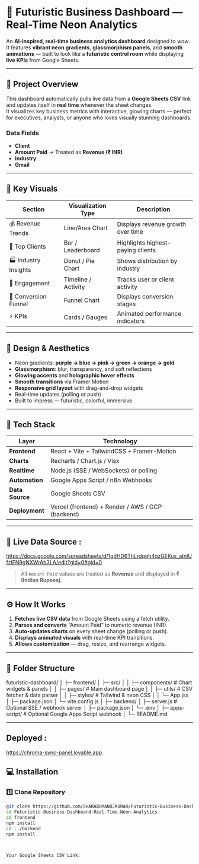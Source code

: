# 🌈 Futuristic Business Dashboard — Real-Time Neon Analytics

An **AI-inspired, real-time business analytics dashboard** designed to *wow*.  
It features **vibrant neon gradients**, **glassmorphism panels**, and **smooth animations** — built to look like a **futuristic control room** while displaying **live KPIs** from Google Sheets.

---

## 🚀 Project Overview

This dashboard automatically pulls live data from a **Google Sheets CSV** link and updates itself in **real time** whenever the sheet changes.  
It visualizes key business metrics with interactive, glowing charts — perfect for executives, analysts, or anyone who loves visually stunning dashboards.

### **Data Fields**
- **Client**
- **Amount Paid** → Treated as **Revenue (₹ INR)**
- **Industry**
- **Gmail**

---

## 🎯 Key Visuals

| Section | Visualization Type | Description |
|----------|-------------------|--------------|
| 💰 Revenue Trends | Line/Area Chart | Displays revenue growth over time |
| 👑 Top Clients | Bar / Leaderboard | Highlights highest-paying clients |
| 🏭 Industry Insights | Donut / Pie Chart | Shows distribution by industry |
| 📧 Engagement | Timeline / Activity | Tracks user or client activity |
| 🔄 Conversion Funnel | Funnel Chart | Displays conversion stages |
| ⚡ KPIs | Cards / Gauges | Animated performance indicators |

---

## 🎨 Design & Aesthetics

- Neon gradients: **purple → blue → pink → green → orange → gold**
- **Glassmorphism**: blur, transparency, and soft reflections  
- **Glowing accents** and **holographic hover effects**  
- **Smooth transitions** via Framer Motion  
- **Responsive grid layout** with drag-and-drop widgets  
- Real-time updates (polling or push)  
- Built to impress — futuristic, colorful, immersive  

---

## 🧠 Tech Stack

| Layer | Technology |
|--------|-------------|
| **Frontend** | React + Vite + TailwindCSS + Framer-Motion |
| **Charts** | Recharts / Chart.js / Visx |
| **Realtime** | Node.js (SSE / WebSockets) or polling |
| **Automation** | Google Apps Script / n8n Webhooks |
| **Data Source** | Google Sheets CSV |
| **Deployment** | Vercel (frontend) + Render / AWS / GCP (backend) |

---

## 🔗 Live Data Source :
https://docs.google.com/spreadsheets/d/1gdHD6ThLrdqqh4qzGEKus_atnlUfziFN9gNXWrAb3LA/edit?gid=0#gid=0
> All `Amount Paid` values are treated as **Revenue** and displayed in **₹ (Indian Rupees)**.

---

## ⚙️ How It Works

1. **Fetches live CSV data** from Google Sheets using a fetch utility.  
2. **Parses and converts** “Amount Paid” to numeric revenue (INR).  
3. **Auto-updates charts** on every sheet change (polling or push).  
4. **Displays animated visuals** with real-time KPI transitions.  
5. **Allows customization** — drag, resize, and rearrange widgets.  

---

## 🧩 Folder Structure

futuristic-dashboard/
│
├─ frontend/
│ ├─ src/
│ │ ├─ components/ # Chart widgets & panels
│ │ ├─ pages/ # Main dashboard page
│ │ ├─ utils/ # CSV fetcher & data parser
│ │ ├─ styles/ # Tailwind & neon CSS
│ │ └─ App.jsx
│ ├─ package.json
│ └─ vite.config.js
│
├─ backend/
│ ├─ server.js # Optional SSE / webhook server
│ ├─ package.json
│ └─ .env
│
├─ apps-script/ # Optional Google Apps Script webhook
│
└─ README.md

---
## Deployed :
https://chroma-sync-panel.lovable.app
## 💻 Installation

### 1️⃣ Clone Repository
```bash
git clone https://github.com/SHARABUMANOJKUMAR/Futuristic-Business-Dashboard-Real-Time-Neon-Analytics
cd Futuristic-Business-Dashboard-Real-Time-Neon-Analytics
cd frontend
npm install
cd ../backend
npm install



Your Google Sheets CSV Link:  
